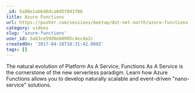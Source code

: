 ```yaml
---
_id: 5a88e1abbd6dca0d5f0d1f06
title: Azure Functions
url: https://pusher.com/sessions/meetup/dot-net-north/azure-functions
category: videos
slug: 'azure-functions'
user_id: 5a83ce59d6eb0005c4ecda2c
createdOn: '2017-04-28T18:31:42.000Z'
tags: []
---
```


The natural evolution of Platform As A Service, Functions As A Service is the cornerstone of the new serverless paradigm. Learn how Azure Functions allows you to develop naturally scalable and event-driven "nano-service" solutions.
